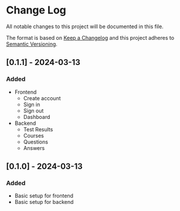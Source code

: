 # Change Log
All notable changes to this project will be documented in this file.
 
The format is based on [Keep a Changelog](http://keepachangelog.com/)
and this project adheres to [Semantic Versioning](http://semver.org/).

## [0.1.1] - 2024-03-13
### Added
- Frontend
  - Create account
  - Sign in
  - Sign out
  - Dashboard
- Backend
  - Test Results
  - Courses
  - Questions
  - Answers

## [0.1.0] - 2024-03-13
### Added
- Basic setup for frontend
- Basic setup for backend
